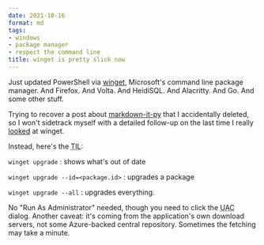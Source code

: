 ```yaml
---
date: 2021-10-16
format: md
tags:
- windows
- package manager
- respect the command line
title: winget is pretty slick now
---
```


[looked]: /post/2020/06/winget/
[winget]: https://docs.microsoft.com/en-us/windows/package-manager/winget/

Just updated PowerShell via [winget][], Microsoft's command line package
manager. And Firefox. And Volta. And HeidiSQL. And Alacritty. And Go. And some
other stuff.

[markdown-it-py]: https://markdown-it-py.readthedocs.io/en/latest/index.html

Trying to recover a post about [markdown-it-py][] that I accidentally deleted,
so I won't sidetrack myself with a detailed follow-up on the last time I
really [looked][] at winget.

Instead, here's the <abbr title="Today I Learned">TIL</abbr>:

`winget upgrade`
: shows what's out of date

`winget upgrade --id=<package.id>`
: upgrades a package

`winget upgrade --all`
: upgrades everything.

No "Run As Administrator" needed, though you need to click the
<abbr title="User Access Control">UAC</abbr> dialog. Another caveat: it's
coming from the application's own download servers, not some Azure-backed
central repository. Sometimes the fetching may take a minute.